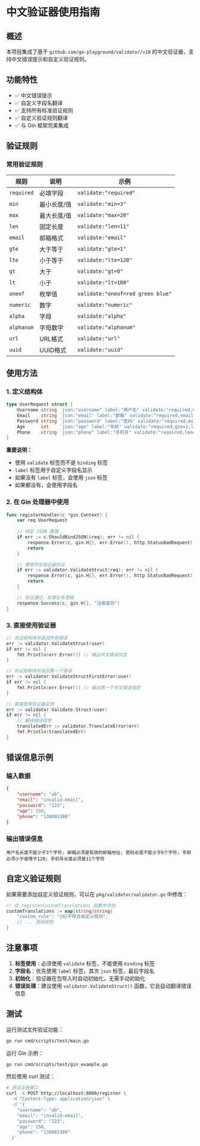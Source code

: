 # 中文验证器使用指南

## 概述

本项目集成了基于 `github.com/go-playground/validator/v10` 的中文验证器，支持中文错误提示和自定义验证规则。

## 功能特性

- ✅ 中文错误提示
- ✅ 自定义字段名翻译
- ✅ 支持所有标准验证规则
- ✅ 自定义验证规则翻译
- ✅ 与 Gin 框架完美集成

## 验证规则

### 常用验证规则

| 规则 | 说明 | 示例 |
|------|------|------|
| `required` | 必填字段 | `validate:"required"` |
| `min` | 最小长度/值 | `validate:"min=3"` |
| `max` | 最大长度/值 | `validate:"max=20"` |
| `len` | 固定长度 | `validate:"len=11"` |
| `email` | 邮箱格式 | `validate:"email"` |
| `gte` | 大于等于 | `validate:"gte=1"` |
| `lte` | 小于等于 | `validate:"lte=120"` |
| `gt` | 大于 | `validate:"gt=0"` |
| `lt` | 小于 | `validate:"lt=100"` |
| `oneof` | 枚举值 | `validate:"oneof=red green blue"` |
| `numeric` | 数字 | `validate:"numeric"` |
| `alpha` | 字母 | `validate:"alpha"` |
| `alphanum` | 字母数字 | `validate:"alphanum"` |
| `url` | URL格式 | `validate:"url"` |
| `uuid` | UUID格式 | `validate:"uuid"` |

## 使用方法

### 1. 定义结构体

```go
type UserRequest struct {
    Username string `json:"username" label:"用户名" validate:"required,min=3,max=20"`
    Email    string `json:"email" label:"邮箱" validate:"required,email"`
    Password string `json:"password" label:"密码" validate:"required,min=6,max=20"`
    Age      int    `json:"age" label:"年龄" validate:"required,gte=1,lte=120"`
    Phone    string `json:"phone" label:"手机号" validate:"required,len=11"`
}
```

**重要说明：**
- 使用 `validate` 标签而不是 `binding` 标签
- `label` 标签用于自定义字段名显示
- 如果没有 `label` 标签，会使用 `json` 标签
- 如果都没有，会使用字段名

### 2. 在 Gin 处理器中使用

```go
func registerHandler(c *gin.Context) {
    var req UserRequest
    
    // 绑定 JSON 数据
    if err := c.ShouldBindJSON(&req); err != nil {
        response.Error(c, gin.H{}, err.Error(), http.StatusBadRequest)
        return
    }

    // 使用中文验证器验证
    if err := validator.ValidateStruct(req); err != nil {
        response.Error(c, gin.H{}, err.Error(), http.StatusBadRequest)
        return
    }

    // 验证通过，处理业务逻辑
    response.Success(c, gin.H{}, "注册成功")
}
```

### 3. 直接使用验证器

```go
// 验证结构体并返回所有错误
err := validator.ValidateStruct(user)
if err != nil {
    fmt.Println(err.Error()) // 输出中文错误信息
}

// 验证结构体并返回第一个错误
err := validator.ValidateStructFirstError(user)
if err != nil {
    fmt.Println(err.Error()) // 输出第一个中文错误信息
}

// 直接使用验证器实例
err := validator.Validate.Struct(user)
if err != nil {
    // 翻译错误信息
    translatedErr := validator.TranslateError(err)
    fmt.Println(translatedErr)
}
```

## 错误信息示例

### 输入数据
```json
{
    "username": "ab",
    "email": "invalid-email",
    "password": "123",
    "age": 150,
    "phone": "138001380"
}
```

### 输出错误信息
```
用户名长度不能少于3个字符; 邮箱必须是有效的邮箱地址; 密码长度不能少于6个字符; 年龄必须小于或等于120; 手机号长度必须是11个字符
```

## 自定义验证规则

如果需要添加自定义验证规则，可以在 `pkg/validator/validator.go` 中修改：

```go
// 在 registerCustomTranslations 函数中添加
customTranslations := map[string]string{
    "custom_rule": "{0}不符合自定义规则",
    // ... 其他规则
}
```

## 注意事项

1. **标签使用**：必须使用 `validate` 标签，不能使用 `binding` 标签
2. **字段名**：优先使用 `label` 标签，其次 `json` 标签，最后字段名
3. **初始化**：验证器在包导入时自动初始化，无需手动初始化
4. **错误处理**：建议使用 `validator.ValidateStruct()` 函数，它会自动翻译错误信息

## 测试

运行测试文件验证功能：

```bash
go run cmd/scripts/test/main.go
```

运行 Gin 示例：

```bash
go run cmd/scripts/test/gin_example.go
```

然后使用 curl 测试：

```bash
# 测试注册接口
curl -X POST http://localhost:8080/register \
  -H "Content-Type: application/json" \
  -d '{
    "username": "ab",
    "email": "invalid-email",
    "password": "123",
    "age": 150,
    "phone": "138001380"
  }'
```

